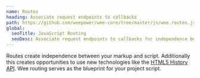 ```yaml
---
name: Routes
heading: Associate request endpoints to callbacks
path: https://github.com/weepower/wee-core/tree/master/js/wee.routes.js
global:
  seoTitle: JavaScript Routing
  seoDesc: Associate request endpoints to callbacks for independence between your markup and script using Wee's powerful JavaScript routing library.
---
```


Routes create independence between your markup and script. Additionally this creates opportunities to use new technologies like the [HTML5 History API](http://diveintohtml5.info/history.html). Wee routing serves as the blueprint for your project script.
